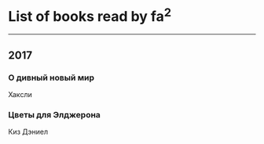 # List of books read by fa<sup>2</sup>
---

## 2017

### О дивный новый мир
Хаксли


### Цветы для Элджерона
Киз Дэниел



